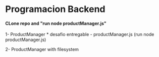 # Programacion Backend

#### CLone repo and "run node productManager.js"

1- ProductManager \* desafio entregable - productManager.js (run node productManager.js)

2- ProductManager with filesystem


